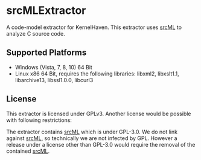 # srcMLExtractor
A code-model extractor for KernelHaven. This extractor uses [srcML](http://srcml.org/) to analyze C source code.

## Supported Platforms
* Windows (Vista, 7, 8, 10) 64 Bit
* Linux x86 64 Bit, requires the following libraries: libxml2, libxslt1.1, libarchive13, libssl1.0.0, libcurl3

## License
This extractor is licensed under GPLv3. Another license would be possible with following restrictions:

The extractor contains [srcML](http://srcml.org/) which is under GPL-3.0. We do not link against [srcML](http://srcml.org/), so technically we are not infected by GPL. However a release under a license other than GPL-3.0 would require the removal of the contained [srcML](http://srcml.org/).
